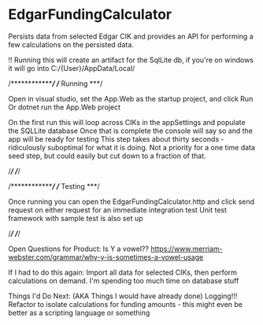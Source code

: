# EdgarFundingCalculator
Persists data from selected Edgar CIK and provides an API for performing a few calculations on the persisted data.

!! Running this will create an artifact for the SqlLite db, if you're on windows it will go into C:/{User}/AppData/Local/

/***************/
/*** Running ***/

Open in visual studio, set the App.Web as the startup project, and click Run
Or dotnet run the App.Web project

On the first run this will loop across CIKs in the appSettings and populate the SQLLite database
Once that is complete the console will say so and the app will be ready for testing
This step takes about thirty seconds - ridiculously suboptimal for what it is doing.
Not a priority for a one time data seed step, but could easily but cut down to a fraction of that.

/***************/
/***************/


/***************/
/*** Testing ***/

Once running you can open the EdgarFundingCalculator.http and click send request on either request for an immediate integration test
Unit test framework with sample test is also set up

/***************/
/***************/

Open Questions for Product:
	Is Y a vowel?? https://www.merriam-webster.com/grammar/why-y-is-sometimes-a-vowel-usage

If I had to do this again:
	Import all data for selected CIKs, then perform calculations on demand.
	I'm spending too much time on database stuff

Things I'd Do Next: (AKA Things I would have already done)
	Logging!!!
	Refactor to isolate calculations for funding amounts - this might even be better as a scripting language or something
